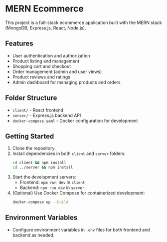 # MERN Ecommerce

This project is a full-stack ecommerce application built with the MERN stack (MongoDB, Express.js, React, Node.js).

## Features
- User authentication and authorization
- Product listing and management
- Shopping cart and checkout
- Order management (admin and user views)
- Product reviews and ratings
- Admin dashboard for managing products and orders

## Folder Structure
- `client/` - React frontend
- `server/` - Express.js backend API
- `docker-compose.yaml` - Docker configuration for development

## Getting Started
1. Clone the repository.
2. Install dependencies in both `client` and `server` folders:
   ```sh
   cd client && npm install
   cd ../server && npm install
   ```
3. Start the development servers:
   - Frontend: `npm run dev` in `client`
   - Backend: `npm run dev` in `server`
4. (Optional) Use Docker Compose for containerized development:
   ```sh
   docker-compose up --build
   ```

## Environment Variables
- Configure environment variables in `.env` files for both frontend and backend as needed.
